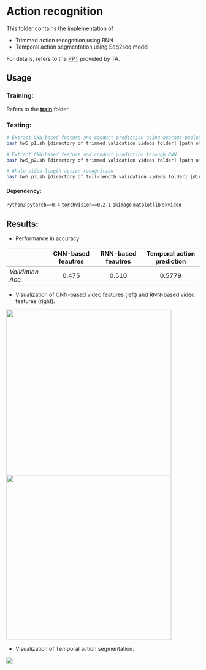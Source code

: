 # Action recognition
This folder contains the implementation of

* Trimmed action recognition using RNN
* Temporal action segmentation using Seq2seq model

For details, refers to the [PPT](https://github.com/thtang/DLCV2018SPRING/blob/master/hw5/dlcv_hw5.pdf) provided by TA.

## Usage
### Training:
Refers to the [**train**](https://github.com/thtang/DLCV2018SPRING/tree/master/hw5/train) folder.


### Testing:
```bash
# Extract CNN-based feature and conduct prediction using average-pooled features
bash hw5_p1.sh [directory of trimmed validation videos folder] [path of ground-truth csv file] [directory of output labels folder]

# Extract CNN-based feature and conduct prediction through RNN
bash hw5_p2.sh [directory of trimmed validation videos folder] [path of ground-truth csv file] [directory of output labels folder]

# Whole video length action recognition
bash hw5_p3.sh [directory of full-length validation videos folder] [directory of output labels folder]
```
#### Dependency:
`Python3` `pytorch==0.4` `torchvision==0.2.1` `skimage` `matplotlib` `skvideo`

## Results:
* Performance in accuracy

|         |CNN-based feautres           | RNN-based feautres  | Temporal action prediction
| ------------- |:-------------:|:-----:|:-----:|
| *Validation Acc.*    | 0.475 | 0.510 | 0.5779

* Visualization of CNN-based video features (left) and RNN-based video features (right).

<img src="https://github.com/thtang/DLCV2018SPRING/blob/master/hw5/images/CNN_tsne.png" width=430><img src="https://github.com/thtang/DLCV2018SPRING/blob/master/hw5/images/RNN_tsne.png" width=430><br>
* Visualization of Temporal action segmentation.

<img src="https://github.com/thtang/DLCV2018SPRING/blob/master/hw5/images/temporal_action_segmentation_.png">



